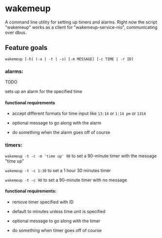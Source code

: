# wakemeup

A command line utility for setting up timers and alarms. Right now the script "wakemeup" works as a client for "wakemeup-service-nio", communicating over dbus.


## Feature goals

`wakemeup [-h] (-a | -t | -s) [-m MESSAGE] [-c TIME | -r ID]`

### alarms:

TODO

sets up an alarm for the specified time

#### functional requirements

* accept different formats for time input like `13:14` or `1:14 pm` or `1314`

* optional message to go along with the alarm

* do something when the alarm goes off of course

### timers:

`wakemeup -t -c -m 'time up' 90` to set a 90-minute timer with the message "time up"

`wakemeup -t -c 1:30` to set a 1 hour 30 minutes timer 

`wakemeup -t -c 90` to set a 90-minute timer with no message

#### functional requirements:

* remove timer specified with ID

* default to minutes unless time unit is specified

* optional message to go along with the timer

* do something when timer goes off of course